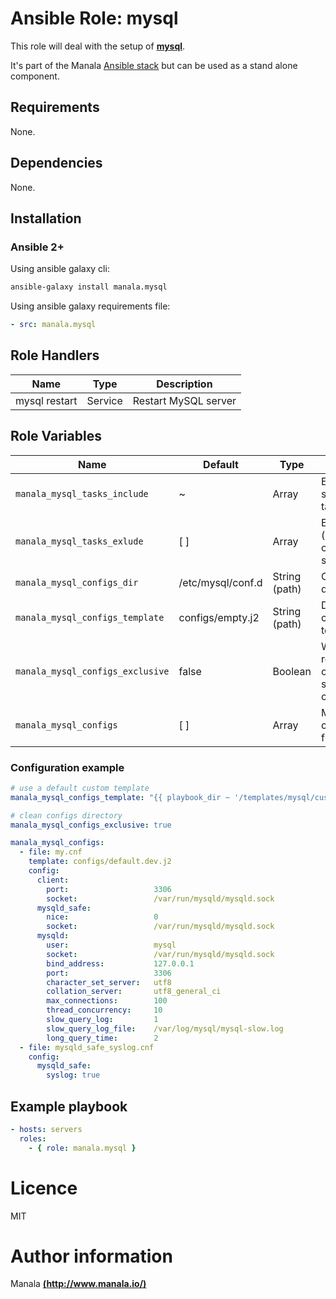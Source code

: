 # Ansible Role: mysql

This role will deal with the setup of __[mysql](https://www.mysql.com/)__.

It's part of the Manala <a href="http://www.manala.io" target="_blank">Ansible stack</a> but can be used as a stand alone component.

## Requirements

None.

## Dependencies

None.

## Installation

### Ansible 2+

Using ansible galaxy cli:

```bash
ansible-galaxy install manala.mysql
```

Using ansible galaxy requirements file:

```yaml
- src: manala.mysql
```

## Role Handlers

| Name          | Type    | Description          |
| ------------- | ------- | -------------------- |
| mysql restart | Service | Restart MySQL server |

## Role Variables

| Name                             | Default           | Type          | Description                                            |
| -------------------------------- | ------------------| ------------- | ------------------------------------------------------ |
| `manala_mysql_tasks_include`     | ~                 | Array         | Execute only specified tasks                           |
| `manala_mysql_tasks_exlude`      | [ ]               | Array         | Exclude tasks (install, configs, services)             |
| `manala_mysql_configs_dir`       | /etc/mysql/conf.d | String (path) | Configurations directory path                          |
| `manala_mysql_configs_template`  | configs/empty.j2  | String (path) | Default configuration template                         |
| `manala_mysql_configs_exclusive` | false             | Boolean       | Whether to remove all other non-specified config files |
| `manala_mysql_configs`           | [ ]               | Array         | Mysql configuration files                              |

### Configuration example

```yaml
# use a default custom template
manala_mysql_configs_template: "{{ playbook_dir ~ '/templates/mysql/custom_template.j2' }}"

# clean configs directory
manala_mysql_configs_exclusive: true

manala_mysql_configs:
  - file: my.cnf
    template: configs/default.dev.j2
    config:
      client:
        port:                   3306
        socket:                 /var/run/mysqld/mysqld.sock
      mysqld_safe:
        nice:                   0
        socket:                 /var/run/mysqld/mysqld.sock
      mysqld:
        user:                   mysql
        socket:                 /var/run/mysqld/mysqld.sock
        bind_address:           127.0.0.1
        port:                   3306
        character_set_server:   utf8
        collation_server:       utf8_general_ci
        max_connections:        100
        thread_concurrency:     10
        slow_query_log:         1
        slow_query_log_file:    /var/log/mysql/mysql-slow.log
        long_query_time:        2
  - file: mysqld_safe_syslog.cnf
    config:
      mysqld_safe:
        syslog: true

```

## Example playbook

```yaml
- hosts: servers
  roles:
    - { role: manala.mysql }
```

# Licence

MIT

# Author information

Manala [**(http://www.manala.io/)**](http://www.manala.io)
